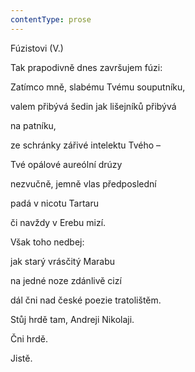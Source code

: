 ```yaml
---
contentType: prose
---
```


<section>

Fúzistovi (V.)

Tak prapodivně dnes završujem fúzi:

Zatímco mně, slabému Tvému souputníku,

valem přibývá šedin jak lišejníků přibývá

na patníku,

ze schránky zářivé intelektu Tvého –

Tvé opálové aureólní drúzy

nezvučně, jemně vlas předposlední

padá v nicotu Tartaru

či navždy v Erebu mizí.

Však toho nedbej:

jak starý vrásčitý Marabu

na jedné noze zdánlivě cizí

dál čni nad české poezie tratolištěm.

Stůj hrdě tam, Andreji Nikolaji.

Čni hrdě.

Jistě.

</section>
